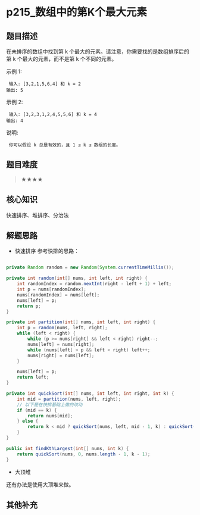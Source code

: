 # p215_数组中的第K个最大元素
## 题目描述
在未排序的数组中找到第 k 个最大的元素。请注意，你需要找的是数组排序后的第 k 个最大的元素，而不是第 k 个不同的元素。 

 示例 1: 
```
 输入: [3,2,1,5,6,4] 和 k = 2
输出: 5
 ```

 示例 2: 
```
 输入: [3,2,3,1,2,4,5,5,6] 和 k = 4
输出: 4 
```
 说明: 
```
 你可以假设 k 总是有效的，且 1 ≤ k ≤ 数组的长度。 
 ```
## 题目难度
> ★★★★
## 核心知识
快速排序、堆排序、分治法
## 解题思路

- 快速排序
参考快排的思路：

```java

private Random random = new Random(System.currentTimeMillis());

private int random(int[] nums, int left, int right) {
    int randomIndex = random.nextInt(right - left + 1) + left;
    int p = nums[randomIndex];
    nums[randomIndex] = nums[left];
    nums[left] = p;
    return p;
}

private int partition(int[] nums, int left, int right) {
    int p = random(nums, left, right);
    while (left < right) {
        while (p >= nums[right] && left < right) right--;
        nums[left] = nums[right];
        while (nums[left] > p && left < right) left++;
        nums[right] = nums[left];
    }

    nums[left] = p;
    return left;
}

private int quickSort(int[] nums, int left, int right, int k) {
    int mid = partition(nums, left, right);
    // 以下是在快排基础上做的改动
    if (mid == k) {
        return nums[mid];
    } else {
        return k < mid ? quickSort(nums, left, mid - 1, k) : quickSort(nums, mid + 1, right, k);
    }
}

public int findKthLargest(int[] nums, int k) {
    return quickSort(nums, 0, nums.length - 1, k - 1);
}
```

- 大顶堆

还有办法是使用大顶堆来做。

## 其他补充
